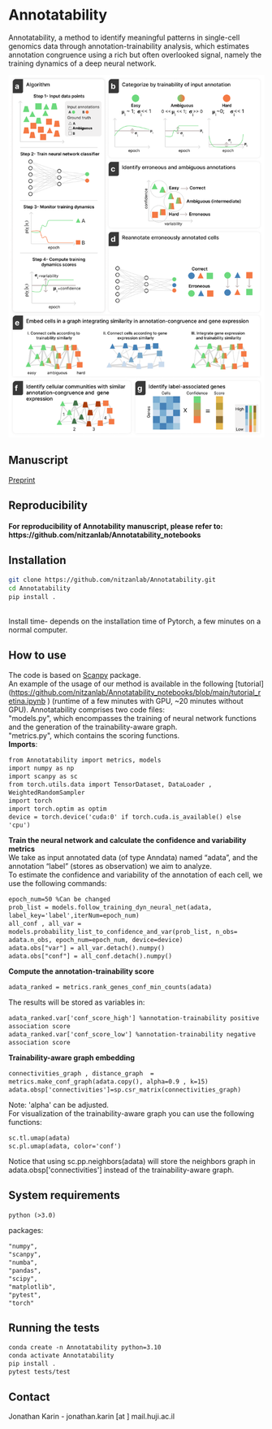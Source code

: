 # Annotatability
Annotatability, a method to identify meaningful patterns in single-cell genomics data through annotation-trainability analysis, which estimates annotation congruence using a rich but often overlooked signal, namely the training dynamics of a deep neural network. 

![workflow](https://github.com/nitzanlab/Annotatability/blob/main/fig1.png?raw=true)

<!-- Manuscript -->
## Manuscript
[Preprint](https://www.biorxiv.org/content/10.1101/2024.04.06.588373v1)

<!-- Reproducibility -->
## Reproducibility
<h4> For reproducibility of Annotability manuscript, please refer to:<br /> https://github.com/nitzanlab/Annotatability_notebooks</h4>

<!-- Installation -->
## Installation
```sh
git clone https://github.com/nitzanlab/Annotatability.git
cd Annotatability
pip install .
```
<br />
Install time- depends on the installation time of Pytorch, a few minutes on a normal computer.
<!-- Tests -->

## How to use
The code is based on [Scanpy](https://scanpy.readthedocs.io/en/stable/) package. <br />
An example of the usage of our method is available in the following [tutorial] (https://github.com/nitzanlab/Annotatability_notebooks/blob/main/tutorial_retina.ipynb
) (runtime of a few minutes with GPU, ~20 minutes without GPU).
Annotatability comprises two code files:<br /> "models.py", which encompasses the training of neural network functions and the generation of the trainability-aware graph.<br />
"metrics.py", which contains the scoring functions.<br />
<b>Imports</b>:<br />
```
from Annotatability import metrics, models
import numpy as np
import scanpy as sc
from torch.utils.data import TensorDataset, DataLoader , WeightedRandomSampler
import torch
import torch.optim as optim
device = torch.device('cuda:0' if torch.cuda.is_available() else 'cpu')
```

<b>Train the neural network and calculate the confidence and variability metrics</b><br />
We take as input annotated data (of type Anndata) named “adata”, and the annotation “label” (stores as observation) we aim to analyze.<br />
To estimate the confidence and variability of the annotation of each cell, we  use the following commands:
```
epoch_num=50 %Can be changed
prob_list = models.follow_training_dyn_neural_net(adata, label_key='label',iterNum=epoch_num)
all_conf , all_var = models.probability_list_to_confidence_and_var(prob_list, n_obs= adata.n_obs, epoch_num=epoch_num, device=device)
adata.obs["var"] = all_var.detach().numpy()
adata.obs["conf"] = all_conf.detach().numpy()
```
<b> Compute the annotation-trainability score</b>
```
adata_ranked = metrics.rank_genes_conf_min_counts(adata)
```
The results will be stored as variables in:
```
adata_ranked.var['conf_score_high'] %annotation-trainability positive association score
adata_ranked.var['conf_score_low'] %annotation-trainability negative association score
```

<b> Trainability-aware graph embedding</b> 
```
connectivities_graph , distance_graph  = metrics.make_conf_graph(adata.copy(), alpha=0.9 , k=15)
adata.obsp['connectivities']=sp.csr_matrix(connectivities_graph)
```
Note: 'alpha' can be adjusted.<br />
For visualization of the trainability-aware graph you can use the following functions:

```
sc.tl.umap(adata)
sc.pl.umap(adata, color='conf')
```
Notice that using sc.pp.neighbors(adata) will store the neighbors graph in adata.obsp['connectivities'] instead of the trainability-aware graph.

## System requirements
```
python (>3.0)
```
packages:
```
"numpy",
"scanpy",
"numba",
"pandas",
"scipy",
"matplotlib",
"pytest",
"torch"
```

## Running the tests


```
conda create -n Annotatability python=3.10
conda activate Annotatability
pip install .
pytest tests/test
```

<!-- CONTACT -->
## Contact
Jonathan Karin - jonathan.karin [at ] mail.huji.ac.il <br />
